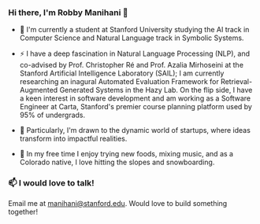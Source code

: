 ### Hi there, I'm Robby Manihani 👋

- 🔭 I'm currently a student at Stanford University studying the AI track in Computer Science and Natural Language track in Symbolic Systems. 

- ⚡ I have a deep fascination in Natural Language Processing (NLP), and co-advised by Prof. Christopher Ré and Prof. Azalia Mirhoseini at the Stanford Artificial Intelligence Laboratory (SAIL); I am currently researching an inagural Automated Evaluation Framework for Retrieval-Augmented Generated Systems in the Hazy Lab. On the flip side, I have a keen interest in software development and am working as a Software Engineer at Carta, Stanford's premier course planning platform used by 95% of undergrads. 

- 🌱 Particularly, I'm drawn to the dynamic world of startups, where ideas transform into impactful realities.

- 🛝 In my free time I enjoy trying new foods, mixing music, and as a Colorado native, I love hitting the slopes and snowboarding.

### 📫 I would love to talk! 

Email me at manihani@stanford.edu. Would love to build something together!
  
<!--
**robbym-dev/robbym-dev** is a ✨ _special_ ✨ repository because its `README.md` (this file) appears on your GitHub profile.

Here are some ideas to get you started:

- 🌱 I’m currently learning ...
- 👯 I’m looking to collaborate on ...
- 🤔 I’m looking for help with ...
- 💬 Ask me about ...
- 📫 How to reach me: ...
- 😄 Pronouns: ...
- ⚡ Fun fact: ...
-->
